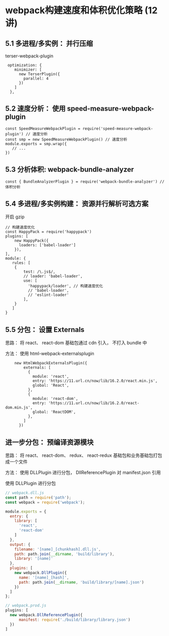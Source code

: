 # webpack构建速度和体积优化策略 (12讲)
  


## 5.1 多进程/多实例： 并行压缩

terser-webpack-plugin
```
 optimization: {
    minimizer: [
      new TerserPlugin({
        parallel: 4
      })
    ]
  },

```

## 5.2 速度分析： 使用 speed-measure-webpack-plugin

```
const SpeedMeasureWebpackPlugin = require('speed-measure-webpack-plugin') // 速度分析
const smp = new SpeedMeasureWebpackPlugin() // 速度分析
module.exports = smp.wrap({
   // ...
})
```

## 5.3 分析体积: webpack-bundle-analyzer

```
const { BundleAnalyzerPlugin } = require('webpack-bundle-analyzer') // 体积分析

```

## 5.4 多进程/多实例构建： 资源并行解析可选方案

开启 gzip
```
// 构建速度优化
const HappyPack = require('happypack')
plugins: [
    new HappyPack({
      loaders: ['babel-loader']
    }),
],
module: {
   rules: [
    {
        test: /\.js$/,
        // loader: 'babel-loader',
        use: [
          'happypack/loader', // 构建速度优化
          // 'babel-loader',
          // 'eslint-loader'
        ],
    }
   ]
}
```

## 5.5 分包： 设置 Externals
思路： 将 react、 react-dom 基础包通过
cdn 引入， 不打入 bundle 中

方法： 使用 html-webpack-externalsplugin
````
    new HtmlWebpackExternalsPlugin({
        externals: [
          {
            module: 'react',
            entry: 'https://11.url.cn/now/lib/16.2.0/react.min.js',
            global: 'React',
          },
          {
            module: 'react-dom',
            entry: 'https://11.url.cn/now/lib/16.2.0/react-dom.min.js',
            global: 'ReactDOM',
          },
        ]
      })
````

## 进一步分包： 预编译资源模块

思路： 将 react、 react-dom、 redux、 react-redux
基础包和业务基础包打包成一个文件

方法： 使用 DLLPlugin 进行分包， DllReferencePlugin
对 manifest.json 引用

使用 DLLPlugin 进行分包
```javascript
// webpack.dll.js
const path = require('path');
const webpack = require('webpack');

module.exports = {
  entry: {
    library: [
      'react',
      'react-dom'
    ]
  },
  output: {
    filename: '[name]_[chunkhash].dll.js',
    path: path.join(__dirname, 'build/library'),
    library: '[name]'
  },
  plugins: [
    new webpack.DllPlugin({
      name: '[name]_[hash]',
      path: path.join(__dirname, 'build/library/[name].json')
    })
  ]
};

// webpack.prod.js
plugins: [
  new webpack.DllReferencePlugin({
      manifest: require('./build/library/library.json')
  })
]
```
